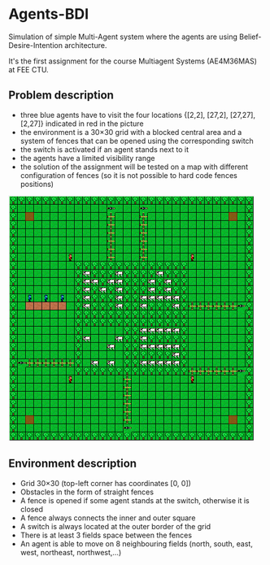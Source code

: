 # Agents-BDI

Simulation of simple Multi-Agent system where the agents are using Belief-Desire-Intention architecture.

It's the first assignment for the course Multiagent Systems (AE4M36MAS) at FEE CTU.

## Problem description
* three blue agents have to visit the four locations {[2,2], [27,2], [27,27], [2,27]} indicated in red in the picture
* the environment is a 30×30 grid with a blocked central area and a system of fences that can be opened using the corresponding switch
* the switch is activated if an agent stands next to it
* the agents have a limited visibility range
* the solution of the assignment will be tested on a map with different configuration of fences (so it is not possible to hard code fences positions)

![The environment](/environment.png "The environment")

## Environment description
* Grid 30×30 (top-left corner has coordinates [0, 0])
* Obstacles in the form of straight fences
 * A fence is opened if some agent stands at the switch, otherwise it is closed
 * A fence always connects the inner and outer square
 * A switch is always located at the outer border of the grid
 * There is at least 3 fields space between the fences
* An agent is able to move on 8 neighbouring fields (north, south, east, west, northeast, northwest,…)
